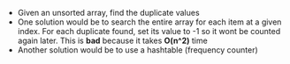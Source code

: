 * Given an unsorted array, find the duplicate values
* One solution would be to search the entire array for each item at a given index. For each duplicate found, set its value to -1 so it wont be counted again later. This is **bad** because it takes **O(n^2)** time
* Another solution would be to use a hashtable (frequency counter)
